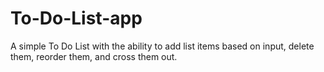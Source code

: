 # To-Do-List-app
A simple To Do List with the ability to add list items based on input, delete them, reorder them, and cross them out.
